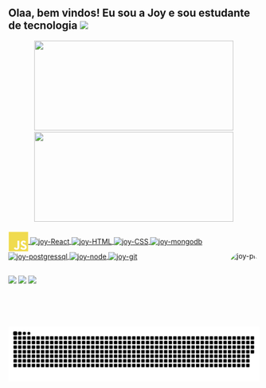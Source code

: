 ## Olaa, bem vindos! Eu sou a Joy e sou estudante de tecnologia <img width="50px" src="https://media.tenor.com/Aq4nnClR37AAAAAi/nervous-dog-spinning.gif" />

<div align="center" >
  <a href="https://https://github.com/jojobaa">
  <img width="400" height="180em"src="https://github-readme-stats.vercel.app/api?username=jojobaa&show_icons=true&theme=dracula&include_all_commits=true&count_private=true"/>
  <img width="400" height="180em"src="https://github-readme-stats.vercel.app/api/top-langs/?username=jojobaa&layout=compact&langs_count=7&theme=dracula"/>
</div>
<div style="display: inline_block"><br>
  <img align="center" alt="joy-Js" height="40" width="40" src="https://raw.githubusercontent.com/devicons/devicon/master/icons/javascript/javascript-plain.svg"/>
  <img align="center" alt="joy-React" height="40" width="40" src="https://cdn.jsdelivr.net/gh/devicons/devicon/icons/react/react-original-wordmark.svg" />
  <img align="center" alt="joy-HTML" height="50" width="50" src="https://cdn.jsdelivr.net/gh/devicons/devicon/icons/html5/html5-plain-wordmark.svg"/>
  <img align="center" alt="joy-CSS" height="50" width="50" src="https://cdn.jsdelivr.net/gh/devicons/devicon/icons/css3/css3-plain-wordmark.svg"/>
  <img align="center" alt="joy-mongodb" height="50" width="50" src="https://cdn.jsdelivr.net/gh/devicons/devicon/icons/mongodb/mongodb-plain-wordmark.svg" />
  <img align="center" alt="joy-postgressql" height="50" width="50" src="https://cdn.jsdelivr.net/gh/devicons/devicon/icons/postgresql/postgresql-plain-wordmark.svg" />
   <img align="center" alt="joy-node" height="50" width="50" src="https://cdn.jsdelivr.net/gh/devicons/devicon/icons/nodejs/nodejs-plain-wordmark.svg" />
  <img align="center" alt="joy-git" height="50" width="50" src="https://cdn.jsdelivr.net/gh/devicons/devicon/icons/git/git-plain-wordmark.svg" />
  <img align="right" alt="joy-pic" height="150" style="border-radius:50px;"        src="https://cdn.discordapp.com/attachments/845448010216374313/1052399129864712304/picasion.com_cabe92319c47578cce68ea0ba12190f6.gif">
</div>
    
  ##    
    
<div> 
  <a href="https://www.instagram.com/joy_explorer/" target="_blank"><img src="https://img.shields.io/badge/-Instagram-%23E4405F?style=for-the-badge&logo=instagram&logoColor=white" target="_blank"></a>
  <a href = "mailto:joycarvalho59@gmail.com"><img src="https://img.shields.io/badge/-Gmail-%23333?style=for-the-badge&logo=gmail&logoColor=white" target="_blank"></a>
  <a href="https://www.linkedin.com/in/joycilane-carvalho-557a2922b/" target="_blank"><img src="https://img.shields.io/badge/-LinkedIn-%230077B5?style=for-the-badge&logo=linkedin&logoColor=white" target="_blank"></a> 
  
   ![Snake animation](https://github.com/jojobaa/jojobaa/blob/output/github-contribution-grid-snake.svg)
 
</div>
